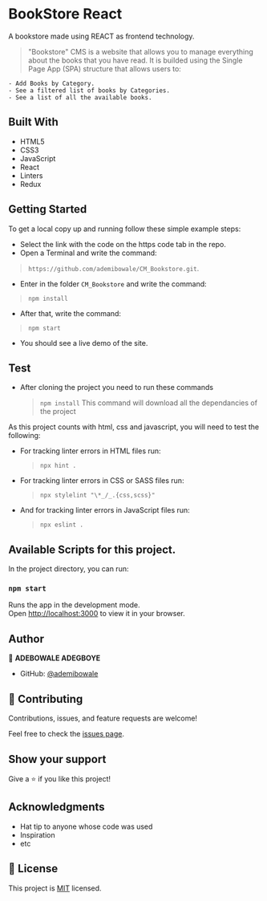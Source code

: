 # BookStore React
A bookstore made using REACT as frontend technology. 

> "Bookstore" CMS is a website that allows you to manage everything about the books that you have read. It is builded using the Single Page App (SPA) structure that allows users to:

    - Add Books by Category.
    - See a filtered list of books by Categories.
    - See a list of all the available books.

## Built With

- HTML5
- CSS3
- JavaScript
- React
- Linters
- Redux

## Getting Started

To get a local copy up and running follow these simple example steps:

- Select the link with the code on the https code tab in the repo.
- Open a Terminal and write the command: 
> `https://github.com/ademibowale/CM_Bookstore.git`.
- Enter in the folder `CM_Bookstore` and write the command:
> `npm install`
- After that, write the command:
> `npm start`
- You should see a live demo of the site.

## Test

- After cloning the project you need to run these commands

  > `npm install`
  > This command will download all the dependancies of the project

As this project counts with html, css and javascript, you will need to test the following:

- For tracking linter errors in HTML files run:

  > `npx hint .`

- For tracking linter errors in CSS or SASS  files run:

  > `npx stylelint "\*_/_.{css,scss}"`

- And for tracking linter errors in JavaScript files run:

  > `npx eslint .`

## Available Scripts for this project.

In the project directory, you can run:

### `npm start`

Runs the app in the development mode.\
Open [http://localhost:3000](http://localhost:3000) to view it in your browser.

## Author

👤 **ADEBOWALE ADEGBOYE**

- GitHub: [@ademibowale](https://github.com/ademibowale)

## 🤝 Contributing

Contributions, issues, and feature requests are welcome!

Feel free to check the [issues page](../../issues/).

## Show your support

Give a ⭐️ if you like this project!

## Acknowledgments

- Hat tip to anyone whose code was used
- Inspiration
- etc

## 📝 License

This project is [MIT](./MIT.md) licensed.